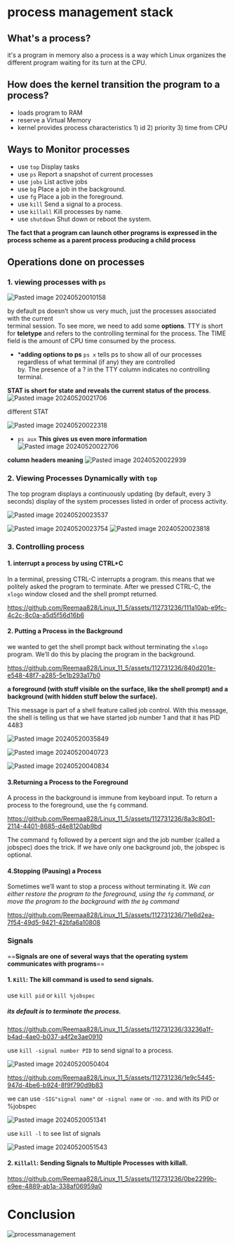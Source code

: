 # process management stack

## What's a process?
it's a program in memory also a process is a way which Linux organizes the different program waiting for its turn at the CPU.
## How does the kernel transition the program to a process?
* loads program to RAM
* reserve a Virtual Memory
* kernel provides process characteristics 1) id 2) priority 3) time from CPU
## Ways to Monitor processes
* use `top` Display tasks
* use `ps` Report a snapshot of current processes
* use `jobs` List active jobs
* use `bg` Place a job in the background.  
* use `fg` Place a job in the foreground.  
* use `kill` Send a signal to a process.  
* use `killall` Kill processes by name.  
* use `shutdown` Shut down or reboot the system.

**The fact that a program can launch other programs is expressed in the process scheme as a parent process producing a child process**

## Operations done on processes
### 1. viewing processes with `ps`

![Pasted image 20240520010158](https://github.com/Reemaa828/Linux_11_5/assets/112731236/591aa95e-efca-41e0-b40c-ecc16346c92b)

by default ps doesn’t show us very much, just the processes associated with the current  
terminal session. To see more, we need to add some **options**.
TTY is short for **teletype** and refers to the controlling terminal for the process.
The TIME field is the amount of CPU time consumed by the process.

* ***adding options to ps** `ps x`
tells ps to show  all of our processes regardless of what terminal (if any) they are controlled  
by. The presence of a ? in the TTY column indicates no controlling terminal.


**STAT is short for state and reveals the current status of the process**. 
![Pasted image 20240520021706](https://github.com/Reemaa828/Linux_11_5/assets/112731236/7ff59837-f638-4ae1-bd7d-51e5b4353b69)


different STAT


![Pasted image 20240520022318](https://github.com/Reemaa828/Linux_11_5/assets/112731236/57de75fd-d068-481c-a08e-9b3cb4bb6802)


* `ps aux` **This  gives us even more information**
![Pasted image 20240520022706](https://github.com/Reemaa828/Linux_11_5/assets/112731236/fa8146fe-92b2-4899-a267-61e4bb6838e2)

**column headers meaning**
![Pasted image 20240520022939](https://github.com/Reemaa828/Linux_11_5/assets/112731236/acf3279b-e284-417e-aac4-117924929c98)


### 2. Viewing Processes Dynamically with `top`
The top program displays a continuously updating (by default, every 3 seconds) display of the system processes listed in order of process activity.


![Pasted image 20240520023537](https://github.com/Reemaa828/Linux_11_5/assets/112731236/412f4f38-bf17-4819-9009-ffdf77fda91c)

![Pasted image 20240520023754](https://github.com/Reemaa828/Linux_11_5/assets/112731236/2c0484c6-d88f-43c3-9f0c-0dd207abd506)
![Pasted image 20240520023818](https://github.com/Reemaa828/Linux_11_5/assets/112731236/5481d835-d512-484d-b702-3197bca978bd)


### 3. Controlling process
#### 1. interrupt a process by using **CTRL+C**
 In a terminal, pressing CTRL-C interrupts a program. this means that we  politely asked the program to terminate. After we pressed CTRL-C, the `xlogo` window closed and the shell prompt returned.


https://github.com/Reemaa828/Linux_11_5/assets/112731236/111a10ab-e9fc-4c2c-8c0a-a5d5f56d16b6


#### 2. Putting a Process in the Background 
we wanted to get the shell prompt back without terminating the `xlogo` program. We’ll do this by placing the program in the background.


https://github.com/Reemaa828/Linux_11_5/assets/112731236/840d201e-e548-48f7-a285-5e1b293a17b0




**a foreground (with stuff visible on the surface, like the shell prompt) and a background (with hidden stuff below the surface).**

This message is part of a shell feature called job control. With this message, the shell is telling us that we have started job number 1  and that it has PID  4483

![Pasted image 20240520035849](https://github.com/Reemaa828/Linux_11_5/assets/112731236/0d8e2e0d-a332-4e09-bd65-d7328b042238)

![Pasted image 20240520040723](https://github.com/Reemaa828/Linux_11_5/assets/112731236/29078e8e-73d4-4bed-96a2-c541d124407c)

![Pasted image 20240520040834](https://github.com/Reemaa828/Linux_11_5/assets/112731236/d02c5c61-cf72-4df4-8581-241181ebd1ce)


#### 3.Returning a Process to the Foreground
A process in the background is immune from keyboard input. To return a process to the foreground, use the `fg` command.


https://github.com/Reemaa828/Linux_11_5/assets/112731236/8a3c80d1-2114-4401-8685-d4e8120ab9bd


The command `fg` followed by a percent sign and the job number (called a jobspec) does the trick. If we have only one background job, the jobspec is optional.
#### 4.Stopping (Pausing) a Process
 Sometimes we’ll want to stop a process without terminating it.
 *We can either restore the program to the foreground, using the `fg` command, or move the program to the background with the `bg` command*


https://github.com/Reemaa828/Linux_11_5/assets/112731236/71e6d2ea-7f54-49d5-9421-42bfa6a10808

### Signals 
==**Signals are one of several ways that the operating system communicates with programs**==
#### 1. `Kill`: The kill command is used to send signals.
use `kill pid` or `kill %jobspec`
##### its default is to terminate the process.


https://github.com/Reemaa828/Linux_11_5/assets/112731236/33236a1f-b4ad-4ae0-b037-a4f2e3ae0910




use `kill -signal number PID` to send signal to a process.


![Pasted image 20240520050404](https://github.com/Reemaa828/Linux_11_5/assets/112731236/502cee5b-13cf-4b43-823a-ea7e57ba16bf)


https://github.com/Reemaa828/Linux_11_5/assets/112731236/1e9c5445-947d-4be6-b924-8f9f790d9b83



we can use `-SIG"signal name"` or `-signal name` or `-no.` and with its PID or %jobspec


![Pasted image 20240520051341](https://github.com/Reemaa828/Linux_11_5/assets/112731236/b93b2783-c545-4dee-861c-5f62f38da0e9)

use `kill -l` to see list of  signals


![Pasted image 20240520051543](https://github.com/Reemaa828/Linux_11_5/assets/112731236/7c7c53c6-b1b1-4a07-8e74-519add894df9)

#### 2. `Killall`: Sending Signals to Multiple Processes with killall.


https://github.com/Reemaa828/Linux_11_5/assets/112731236/0be2299b-e9ee-4889-ab1a-338af06959a0



# Conclusion 


![processmanagement](https://github.com/Reemaa828/Linux_11_5/assets/112731236/75575609-c27f-4caf-ac6e-8a73935efc29)



